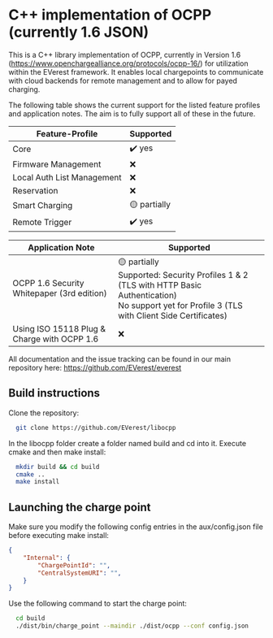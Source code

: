 # C++ implementation of OCPP (currently 1.6 JSON)

This is a C++ library implementation of OCPP, currently in Version 1.6 (https://www.openchargealliance.org/protocols/ocpp-16/) for utilization within the EVerest framework. It enables local chargepoints to communicate with cloud backends for remote management and to allow for payed charging.

The following table shows the current support for the listed feature profiles and application notes. The aim is to fully support all of these in the future.

| Feature-Profile | Supported |
| --- | --- |
| Core | :heavy_check_mark: yes |
| Firmware Management | :x: |
| Local Auth List Management | :x: |
| Reservation | :x: |
| Smart Charging | :yellow_circle: partially |
| Remote Trigger | :heavy_check_mark: yes |

| Application Note | Supported |
| --- | --- |
| OCPP 1.6 Security Whitepaper (3rd edition) | :yellow_circle: partially<br>Supported: Security Profiles 1 & 2 (TLS with HTTP Basic Authentication)<br>No support yet for Profile 3 (TLS with Client Side Certificates)|
| Using ISO 15118 Plug & Charge with OCPP 1.6 | :x: |


All documentation and the issue tracking can be found in our main repository here: https://github.com/EVerest/everest

## Build instructions

Clone the repository:

```bash
  git clone https://github.com/EVerest/libocpp
```

In the libocpp folder create a folder named build and cd into it.
Execute cmake and then make install:

```bash
  mkdir build && cd build
  cmake ..
  make install
```

## Launching the charge point

Make sure you modify the following config entries in the aux/config.json file before executing make install:
```json
{
    "Internal": {
        "ChargePointId": "",
        "CentralSystemURI": "",
    }
}
```

Use the following command to start the charge point:

```bash
  cd build
  ./dist/bin/charge_point --maindir ./dist/ocpp --conf config.json
```
